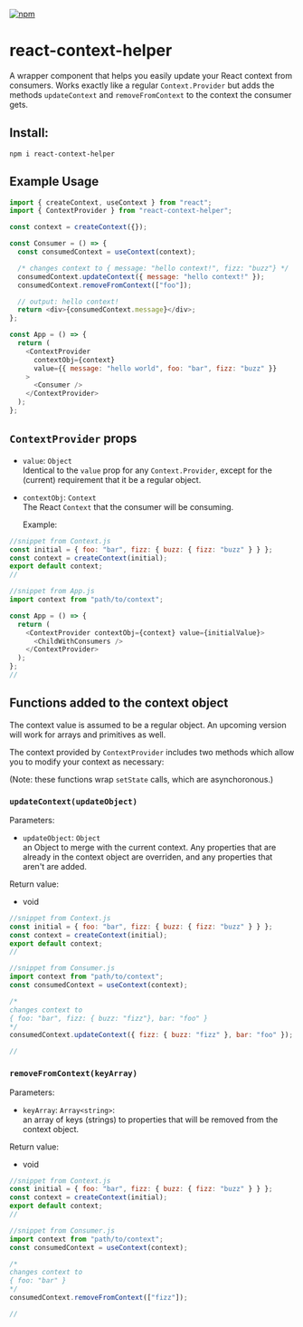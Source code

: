 [![npm](https://img.shields.io/npm/v/react-context-helper.svg)](https://www.npmjs.com/package/react-context-helper)

# react-context-helper

A wrapper component that helps you easily update your React context from consumers. Works exactly like a regular `Context.Provider` but adds the methods `updateContext` and `removeFromContext` to the context the consumer gets.

## Install:

`npm i react-context-helper`

## Example Usage

```js
import { createContext, useContext } from "react";
import { ContextProvider } from "react-context-helper";

const context = createContext({});

const Consumer = () => {
  const consumedContext = useContext(context);

  /* changes context to { message: "hello context!", fizz: "buzz"} */
  consumedContext.updateContext({ message: "hello context!" });
  consumedContext.removeFromContext(["foo"]);

  // output: hello context!
  return <div>{consumedContext.message}</div>;
};

const App = () => {
  return (
    <ContextProvider
      contextObj={context}
      value={{ message: "hello world", foo: "bar", fizz: "buzz" }}
    >
      <Consumer />
    </ContextProvider>
  );
};
```

## `ContextProvider` props

- `value`: `Object`  
  Identical to the `value` prop for any `Context.Provider`, except for the (current) requirement that it be a regular object.

- `contextObj`: `Context`  
  The React `Context` that the consumer will be consuming.

  Example:

```js
//snippet from Context.js
const initial = { foo: "bar", fizz: { buzz: { fizz: "buzz" } } };
const context = createContext(initial);
export default context;
//

//snippet from App.js
import context from "path/to/context";

const App = () => {
  return (
    <ContextProvider contextObj={context} value={initialValue}>
      <ChildWithConsumers />
    </ContextProvider>
  );
};
//
```

## Functions added to the context object

The context value is assumed to be a regular object. An upcoming version will work for arrays and primitives as well.

The context provided by `ContextProvider` includes two methods which allow you to modify your context as necessary:

(Note: these functions wrap `setState` calls, which are asynchoronous.)

### `updateContext(updateObject)`

Parameters:

- `updateObject`: `Object`  
  an Object to merge with the current context. Any properties that are already in the context object are overriden, and any properties that aren't are added.

Return value:

- void

```js
//snippet from Context.js
const initial = { foo: "bar", fizz: { buzz: { fizz: "buzz" } } };
const context = createContext(initial);
export default context;
//

//snippet from Consumer.js
import context from "path/to/context";
const consumedContext = useContext(context);

/*
changes context to
{ foo: "bar", fizz: { buzz: "fizz"}, bar: "foo" }
*/
consumedContext.updateContext({ fizz: { buzz: "fizz" }, bar: "foo" });

//
```

### `removeFromContext(keyArray)`

Parameters:

- `keyArray`: `Array<string>`:  
  an array of keys (strings) to properties that will be removed from the context object.

Return value:

- void

```js
//snippet from Context.js
const initial = { foo: "bar", fizz: { buzz: { fizz: "buzz" } } };
const context = createContext(initial);
export default context;
//

//snippet from Consumer.js
import context from "path/to/context";
const consumedContext = useContext(context);

/* 
changes context to 
{ foo: "bar" } 
*/
consumedContext.removeFromContext(["fizz"]);

//
```
